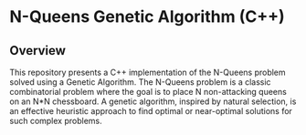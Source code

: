 # N-Queens Genetic Algorithm (C++)

## Overview

This repository presents a C++ implementation of the N-Queens problem solved using a Genetic Algorithm. The N-Queens problem is a classic combinatorial problem where the goal is to place N non-attacking queens on an N*N
chessboard. 
A genetic algorithm, inspired by natural selection, is an effective heuristic approach to find optimal or near-optimal solutions for such complex problems.
